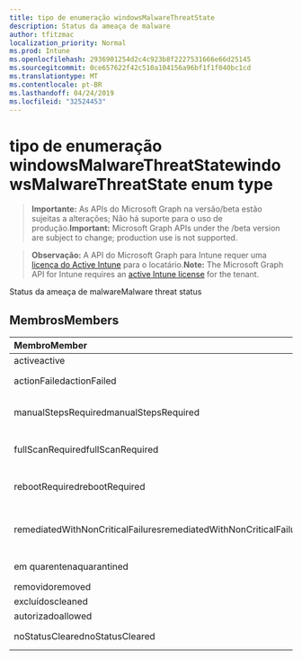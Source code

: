 ```yaml
---
title: tipo de enumeração windowsMalwareThreatState
description: Status da ameaça de malware
author: tfitzmac
localization_priority: Normal
ms.prod: Intune
ms.openlocfilehash: 2936901254d2c4c923b8f2227531666e66d25145
ms.sourcegitcommit: 0ce657622f42c510a104156a96bf1f1f040bc1cd
ms.translationtype: MT
ms.contentlocale: pt-BR
ms.lasthandoff: 04/24/2019
ms.locfileid: "32524453"
---
```

# <a name="windowsmalwarethreatstate-enum-type"></a><span data-ttu-id="0660b-103">tipo de enumeração windowsMalwareThreatState</span><span class="sxs-lookup"><span data-stu-id="0660b-103">windowsMalwareThreatState enum type</span></span>

> <span data-ttu-id="0660b-104">**Importante:** As APIs do Microsoft Graph na versão/beta estão sujeitas a alterações; Não há suporte para o uso de produção.</span><span class="sxs-lookup"><span data-stu-id="0660b-104">**Important:** Microsoft Graph APIs under the /beta version are subject to change; production use is not supported.</span></span>

> <span data-ttu-id="0660b-105">**Observação:** A API do Microsoft Graph para Intune requer uma [licença do Active Intune](https://go.microsoft.com/fwlink/?linkid=839381) para o locatário.</span><span class="sxs-lookup"><span data-stu-id="0660b-105">**Note:** The Microsoft Graph API for Intune requires an [active Intune license](https://go.microsoft.com/fwlink/?linkid=839381) for the tenant.</span></span>

<span data-ttu-id="0660b-106">Status da ameaça de malware</span><span class="sxs-lookup"><span data-stu-id="0660b-106">Malware threat status</span></span>

## <a name="members"></a><span data-ttu-id="0660b-107">Membros</span><span class="sxs-lookup"><span data-stu-id="0660b-107">Members</span></span>
|<span data-ttu-id="0660b-108">Membro</span><span class="sxs-lookup"><span data-stu-id="0660b-108">Member</span></span>|<span data-ttu-id="0660b-109">Valor</span><span class="sxs-lookup"><span data-stu-id="0660b-109">Value</span></span>|<span data-ttu-id="0660b-110">Descrição</span><span class="sxs-lookup"><span data-stu-id="0660b-110">Description</span></span>|
|:---|:---|:---|
|<span data-ttu-id="0660b-111">active</span><span class="sxs-lookup"><span data-stu-id="0660b-111">active</span></span>|<span data-ttu-id="0660b-112">,0</span><span class="sxs-lookup"><span data-stu-id="0660b-112">0</span></span>|<span data-ttu-id="0660b-113">Ativo</span><span class="sxs-lookup"><span data-stu-id="0660b-113">Active</span></span>|
|<span data-ttu-id="0660b-114">actionFailed</span><span class="sxs-lookup"><span data-stu-id="0660b-114">actionFailed</span></span>|<span data-ttu-id="0660b-115">1 </span><span class="sxs-lookup"><span data-stu-id="0660b-115">1</span></span>|<span data-ttu-id="0660b-116">Falha na ação</span><span class="sxs-lookup"><span data-stu-id="0660b-116">Action failed</span></span>|
|<span data-ttu-id="0660b-117">manualStepsRequired</span><span class="sxs-lookup"><span data-stu-id="0660b-117">manualStepsRequired</span></span>|<span data-ttu-id="0660b-118">2 </span><span class="sxs-lookup"><span data-stu-id="0660b-118">2</span></span>|<span data-ttu-id="0660b-119">Etapas manuais necessárias</span><span class="sxs-lookup"><span data-stu-id="0660b-119">Manual steps required</span></span>|
|<span data-ttu-id="0660b-120">fullScanRequired</span><span class="sxs-lookup"><span data-stu-id="0660b-120">fullScanRequired</span></span>|<span data-ttu-id="0660b-121">3 </span><span class="sxs-lookup"><span data-stu-id="0660b-121">3</span></span>|<span data-ttu-id="0660b-122">Verificação completa necessária</span><span class="sxs-lookup"><span data-stu-id="0660b-122">Full scan required</span></span>|
|<span data-ttu-id="0660b-123">rebootRequired</span><span class="sxs-lookup"><span data-stu-id="0660b-123">rebootRequired</span></span>|<span data-ttu-id="0660b-124">4 </span><span class="sxs-lookup"><span data-stu-id="0660b-124">4</span></span>|<span data-ttu-id="0660b-125">ReInicialização necessária</span><span class="sxs-lookup"><span data-stu-id="0660b-125">Reboot required</span></span>|
|<span data-ttu-id="0660b-126">remediatedWithNonCriticalFailures</span><span class="sxs-lookup"><span data-stu-id="0660b-126">remediatedWithNonCriticalFailures</span></span>|<span data-ttu-id="0660b-127">5 </span><span class="sxs-lookup"><span data-stu-id="0660b-127">5</span></span>|<span data-ttu-id="0660b-128">Corrigido com falhas não críticas</span><span class="sxs-lookup"><span data-stu-id="0660b-128">Remediated with non critical failures</span></span> |
|<span data-ttu-id="0660b-129">em quarentena</span><span class="sxs-lookup"><span data-stu-id="0660b-129">quarantined</span></span>|<span data-ttu-id="0660b-130">6 </span><span class="sxs-lookup"><span data-stu-id="0660b-130">6</span></span>|<span data-ttu-id="0660b-131">Em quarentena</span><span class="sxs-lookup"><span data-stu-id="0660b-131">Quarantined</span></span>|
|<span data-ttu-id="0660b-132">removido</span><span class="sxs-lookup"><span data-stu-id="0660b-132">removed</span></span>|<span data-ttu-id="0660b-133">7 </span><span class="sxs-lookup"><span data-stu-id="0660b-133">7</span></span>|<span data-ttu-id="0660b-134">Removida</span><span class="sxs-lookup"><span data-stu-id="0660b-134">Removed</span></span>|
|<span data-ttu-id="0660b-135">excluídos</span><span class="sxs-lookup"><span data-stu-id="0660b-135">cleaned</span></span>|<span data-ttu-id="0660b-136">8 </span><span class="sxs-lookup"><span data-stu-id="0660b-136">8</span></span>|<span data-ttu-id="0660b-137">Excluídos</span><span class="sxs-lookup"><span data-stu-id="0660b-137">Cleaned</span></span>|
|<span data-ttu-id="0660b-138">autorizado</span><span class="sxs-lookup"><span data-stu-id="0660b-138">allowed</span></span>|<span data-ttu-id="0660b-139">9 </span><span class="sxs-lookup"><span data-stu-id="0660b-139">9</span></span>|<span data-ttu-id="0660b-140">Permitido</span><span class="sxs-lookup"><span data-stu-id="0660b-140">Allowed</span></span>|
|<span data-ttu-id="0660b-141">noStatusCleared</span><span class="sxs-lookup"><span data-stu-id="0660b-141">noStatusCleared</span></span>|<span data-ttu-id="0660b-142">10 </span><span class="sxs-lookup"><span data-stu-id="0660b-142">10</span></span>|<span data-ttu-id="0660b-143">Sem status limpo</span><span class="sxs-lookup"><span data-stu-id="0660b-143">No status cleared</span></span>|





